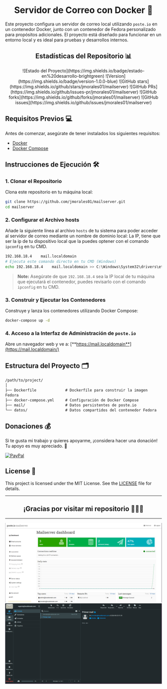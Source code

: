 # <div align="center">Servidor de Correo con Docker 🚀</div>

Este proyecto configura un servidor de correo local utilizando `poste.io` en un contenedor Docker, junto con un contenedor de Fedora personalizado para propósitos adicionales. El proyecto está diseñado para funcionar en un entorno local y es ideal para pruebas y desarrollos internos.

## <div align="center">Estadísticas del Repositorio 📊</div>

<div align="center">
  ![Estado del Proyecto](https://img.shields.io/badge/estado-en%20desarrollo-brightgreen)
  ![Version](https://img.shields.io/badge/version-1.0.0-blue)
  ![GitHub stars](https://img.shields.io/github/stars/jmorales01/mailserver)
  ![GitHub PRs](https://img.shields.io/github/issues-pr/jmorales01/mailserver)
  ![GitHub forks](https://img.shields.io/github/forks/jmorales01/mailserver)
  ![GitHub issues](https://img.shields.io/github/issues/jmorales01/mailserver)
</div>

## Requisitos Previos 💻

Antes de comenzar, asegúrate de tener instalados los siguientes requisitos:

- [Docker](https://docs.docker.com/get-docker/)
- [Docker Compose](https://docs.docker.com/compose/install/)

## Instrucciones de Ejecución 🛠️

### 1. Clonar el Repositorio

Clona este repositorio en tu máquina local:

```bash
git clone https://github.com/jmorales01/mailserver.git
cd mailserver
```

### 2. Configurar el Archivo hosts

Añade la siguiente línea al archivo `hosts` de tu sistema para poder acceder al servidor de correo mediante un nombre de dominio local:
La IP, tiene que ser la ip de tu dispositivo local que la puedes optener con el comando `ipconfig` en tu CMD.

```bash
192.168.18.4    mail.localdomain
# Ejecuta este comando directo en tu CMD (Windows)
echo 192.168.18.4    mail.localdomain >> C:\Windows\System32\drivers\etc\hosts
```
> **Note:** Asegúrate de que `192.168.18.4` sea la IP local de tu máquina que ejecutará el contenedor, puedes revisarlo con el comando `ipconfig` en tu CMD.


### 3. Construir y Ejecutar los Contenedores

Construye y lanza los contenedores utilizando Docker Compose:
```bash
docker-compose up -d
```

### 4. Acceso a la Interfaz de Administración de `poste.io`
Abre un navegador web y ve a: [**https://mail.localdomain**](https://mail.localdomain/)


## Estructura del Proyecto 🗂️

```text
/path/to/project/
│
├── Dockerfile             # Dockerfile para construir la imagen Fedora
├── docker-compose.yml     # Configuración de Docker Compose
├── mail/                  # Datos persistentes de poste.io
└── datos/                 # Datos compartidos del contenedor Fedora
```


## Donaciones 💰

Si te gusta mi trabajo y quieres apoyarme, ¡considera hacer una donación! Tu apoyo es muy apreciado. 🙏

[![PayPal](https://img.shields.io/badge/PayPal-Donate-blue?style=for-the-badge&logo=paypal)](https://paypal.me/jmoralesv24?country.x=PE&locale.x=es_XC)

## License 📄

This project is licensed under the MIT License. See the [LICENSE](LICENSE) file for details.

---

## <div align="center">¡Gracias por visitar mi repositorio 🌟🧑‍💻</div>

---

<div align="center" >
  <img src="./public/dashboard.png">
  <img src="./public/bandeja.png">
</div>